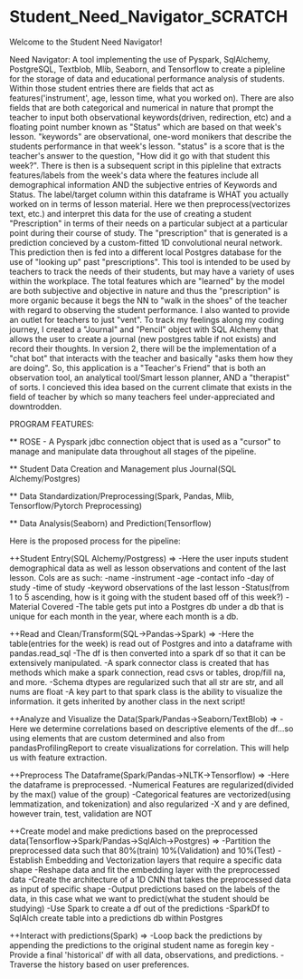 # Student_Need_Navigator_SCRATCH

Welcome to the Student Need Navigator! 

Need Navigator: A tool implementing the use of Pyspark, SqlAlchemy, PostgreSQL, Textblob, Mlib, Seaborn, and Tensorflow to create a pipleline for the storage of data and educational performance analysis of students. Within those student entries there are fields that act as features('instrument', age, lesson time, what you worked on). There are also fields that are both categorical and numerical in nature that prompt the teacher to input both observational keywords(driven, redirection, etc) and a floating point number known as "Status" which are based on that week's lesson. "keywords" are observational, one-word monikers that describe the students performance in that week's lesson. "status" is a score that is the teacher's answer to the question, "How did it go with that student this week?". There is then is a subsequent script in this pipleline that extracts features/labels from the week's data where the features include all demographical information AND the subjective entries of Keywords and Status. The label/target column within this dataframe is WHAT you actually worked on in terms of lesson material. Here we then preprocess(vectorizes text, etc.) and interpret this data for the use of creating a student "Prescription" in terms of their needs on a particular subject at a particular point during their course of study. The "prescription" that is generated is a prediction concieved by a custom-fitted 1D convolutional neural network. This prediction then is fed into a different local Postgres database for the use of "looking up" past "prescriptions".  This tool is intended to be used by teachers to track the needs of their students, but may have a variety of uses within the workplace. The total features which are "learned" by the model are both subjective and objective in nature and thus the "prescription" is more organic because it begs the NN to "walk in the shoes" of the teacher with regard to observing the student performance. I also wanted to provide an outlet for teachers to just "vent". To track my feelings along my coding journey, I created a "Journal" and "Pencil" object with SQL Alchemy that allows the user to create a journal (new postgres table if not exists) and record their thoughts. In version 2, there will be the implementation of a "chat bot" that interacts with the teacher and basically "asks them how they are doing". So, this application is a "Teacher's Friend" that is both an observation tool, an analytical tool/Smart lesson planner, AND a "therapist" of sorts. I concieved this idea based on the current climate that exists in the field of teacher by which so many teachers feel under-appreciated and downtrodden. 

PROGRAM FEATURES:

** ROSE - A Pyspark jdbc connection object that is used as a "cursor" to manage and manipulate data throughout all stages of the pipeline.

** Student Data Creation and Management plus Journal(SQL Alchemy/Postgres)

** Data Standardization/Preprocessing(Spark, Pandas, Mlib, Tensorflow/Pytorch Preprocessing)

** Data Analysis(Seaborn) and Prediction(Tensorflow)


Here is the proposed process for the pipeline:

++Student Entry(SQL Alchemy/Postgress) =>
    -Here the user inputs student demographical data as well as lesson observations 
     and content of the last lesson. Cols are as such:
        -name
        -instrument
        -age
        -contact info
        -day of study
        -time of study
        -keyword observations of the last lesson
        -Status(from 1 to 5 ascending, how is it going with the student based off of this week?)
        -Material Covered
    -The table gets put into a Postgres db under a db that is unique for each month
     in the year, where each month is a db.
    
++Read and Clean/Transform(SQL->Pandas->Spark) =>
    -Here the table(entries for the week) is read out of Postgres and into 
     a dataframe with pandas.read_sql
    -The df is then converted into a spark df so that it can be extensively manipulated.
    -A spark connector class is created that has methods which make a spark connection,
     read csvs or tables, drop/fill na, and more.
    -Schema dtypes are regularized such that all str are str, and all nums are float
    -A key part to that spark class is the ability to visualize the information. 
     it gets inherited by another class in the next script! 

++Analyze and Visualize the Data(Spark/Pandas->Seaborn/TextBlob) =>
    -Here we determine correlations based on descriptive elements of
     the df...so using elements that are custom determined and also from 
     pandasProfilingReport to create visualizations for correlation. This 
     will help us with feature extraction.

++Preprocess The Dataframe(Spark/Pandas->NLTK->Tensorflow) =>
    -Here the dataframe is preprocessed. 
    -Numerical Features are regularized(divided by the max() value of the group)
    -Categorical features are vectorized(using lemmatization, and tokenization) and
     also regularized
    -X and y are defined, however train, test, validation are NOT

++Create model and make predictions based on the preprocessed data(Tensorflow->Spark/Pandas->SqlAlch->Postgres) =>
    -Partition the preprocessed data such that 80%(train) 10%(Validation)
     and 10%(Test)
    -Establish Embedding and Vectorization layers that require a specific data shape
    -Reshape data and fit the embedding layer with the preprocessed data
    -Create the architecture of a 1D CNN that takes the preprocessed data as
     input of specific shape
    -Output predictions based on the labels of the data, in this case what we want 
     to predict(what the student should be studying)
    -Use Spark to create a df out of the predictions
    -SparkDf to SqlAlch create table into a predictions db within Postgres

++Interact with predictions(Spark) =>
    -Loop back the predictions by appending the predictions to the original student
     name as foregin key
    -Provide a final 'historical' df with all data, observations, and predictions.
    -Traverse the history based on user preferences.
